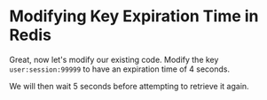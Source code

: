 # Modifying Key Expiration Time in Redis

Great, now let's modify our existing code. Modify the key `user:session:99999` to have an expiration time of 4 seconds.

We will then wait 5 seconds before attempting to retrieve it again.